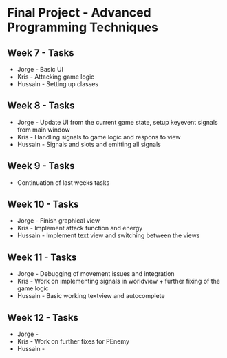 # Final Project - Advanced Programming Techniques

## Week 7 - Tasks

- Jorge - Basic UI
- Kris - Attacking game logic
- Hussain - Setting up classes


## Week 8 - Tasks

- Jorge - Update UI from the current game state, setup keyevent signals from main window 
- Kris - Handling signals to game logic and respons to view
- Hussain - Signals and slots and emitting all signals

## Week 9 - Tasks

- Continuation of last weeks tasks

## Week 10 - Tasks

- Jorge - Finish graphical view
- Kris - Implement attack function and energy
- Hussain - Implement text view and switching between the views

## Week 11 - Tasks

- Jorge - Debugging of movement issues and integration
- Kris - Work on implementing signals in worldview + further fixing of the game logic
- Hussain - Basic working textview and autocomplete

## Week 12 - Tasks

- Jorge - 
- Kris - Work on further fixes for PEnemy
- Hussain -

